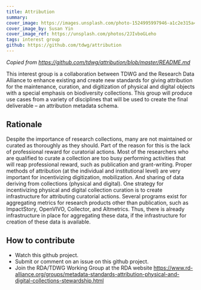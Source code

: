 ```yaml
---
title: Attribution
summary: 
cover_image: https://images.unsplash.com/photo-1524995997946-a1c2e315a42f
cover_image_by: Susan Yin
cover_image_ref: https://unsplash.com/photos/2JIvboGLeho
tags: interest group
github: https://github.com/tdwg/attribution
---
```


_Copied from <https://github.com/tdwg/attribution/blob/master/README.md>_

This interest group is a collaboration between TDWG and the Research Data Alliance to enhance existing and create new standards for giving attribution for the maintenance, curation, and digitization of physical and digital objects with a special emphasis on biodiversity collections. This group will produce use cases from a variety of disciplines that will be used to create the final deliverable – an attribution metadata schema.

## Rationale

Despite the importance of research collections, many are not maintained or curated as thoroughly as they should. Part of the reason for this is the lack of professional reward for curatorial actions. Most of the researchers who are qualified to curate a collection are too busy performing activities that will reap professional reward, such as publication and grant-writing. Proper methods of attribution (at the individual and institutional level) are very important for incentivizing digitization, mobilization. And sharing of data deriving from collections (physical and digital). One strategy for incentivizing physical and digital collection curation is to create infrastructure for attributing curatorial actions. Several programs exist for aggregating metrics for research products other than publication, such as ImpactStory, OpenVIVO, Collector, and Altmetrics. Thus, there is already infrastructure in place for aggregating these data, if the infrastructure for creation of these data is available.

## How to contribute

* Watch this github project.
* Submit or comment on an issue on this github project.
* Join the RDA/TDWG Working Group at the RDA website <https://www.rd-alliance.org/groups/metadata-standards-attribution-physical-and-digital-collections-stewardship.html>
